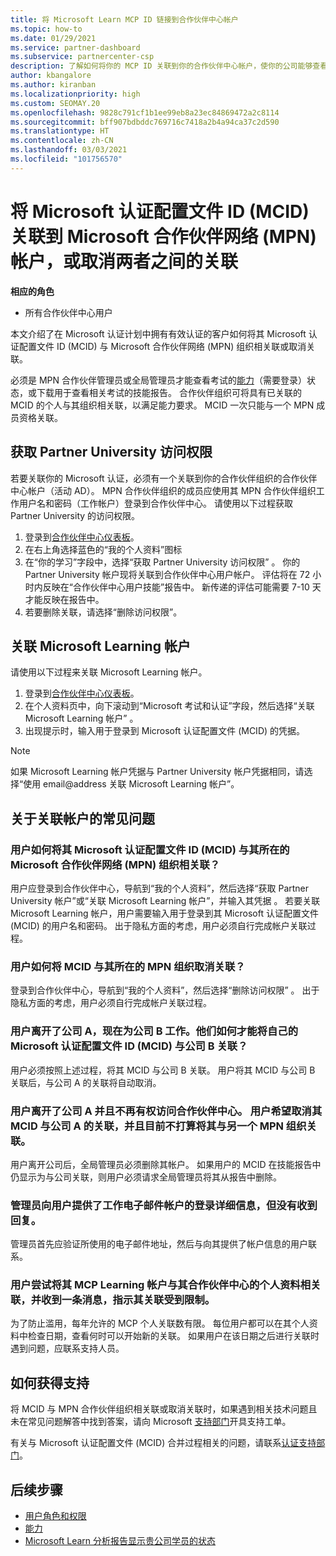 ```yaml
---
title: 将 Microsoft Learn MCP ID 链接到合作伙伴中心帐户
ms.topic: how-to
ms.date: 01/29/2021
ms.service: partner-dashboard
ms.subservice: partnercenter-csp
description: 了解如何将你的 MCP ID 关联到你的合作伙伴中心帐户，使你的公司能够查看你所参与的资格培训和学习路径。
author: kbangalore
ms.author: kiranban
ms.localizationpriority: high
ms.custom: SEOMAY.20
ms.openlocfilehash: 9828c791cf1b1ee99eb8a23ec84869472a2c8114
ms.sourcegitcommit: bff907bdbddc769716c7418a2b4a94ca37c2d590
ms.translationtype: HT
ms.contentlocale: zh-CN
ms.lasthandoff: 03/03/2021
ms.locfileid: "101756570"
---
```

# <a name="link-or-unlink-a-microsoft-certification-profile-id-mcid-to-a-microsoft-partner-network-mpn-account"></a>将 Microsoft 认证配置文件 ID (MCID) 关联到 Microsoft 合作伙伴网络 (MPN) 帐户，或取消两者之间的关联

**相应的角色**

- 所有合作伙伴中心用户

本文介绍了在 Microsoft 认证计划中拥有有效认证的客户如何将其 Microsoft 认证配置文件 ID (MCID) 与 Microsoft 合作伙伴网络 (MPN) 组织相关联或取消关联。

必须是 MPN 合作伙伴管理员或全局管理员才能查看考试的[能力](https://partner.microsoft.com/pcv/partnership/competencies)（需要登录）状态，或下载用于查看相关考试的技能报告。 合作伙伴组织可将具有已关联的 MCID 的个人与其组织相关联，以满足能力要求。 MCID 一次只能与一个 MPN 成员资格关联。

## <a name="get-partner-university-access"></a>获取 Partner University 访问权限

若要关联你的 Microsoft 认证，必须有一个关联到你的合作伙伴组织的合作伙伴中心帐户（活动 AD）。 MPN 合作伙伴组织的成员应使用其 MPN 合作伙伴组织工作用户名和密码（工作帐户）登录到合作伙伴中心。
请使用以下过程获取 Partner University 的访问权限。

1. 登录到[合作伙伴中心仪表板](https://partner.microsoft.com/dashboard/)。
2. 在右上角选择蓝色的“我的个人资料”图标
3. 在“你的学习”字段中，选择“获取 Partner University 访问权限” 。
你的 Partner University 帐户现将关联到合作伙伴中心用户帐户。 评估将在 72 小时内反映在“合作伙伴中心用户技能”报告中。 新传递的评估可能需要 7-10 天才能反映在报告中。
4. 若要删除关联，请选择“删除访问权限”。

## <a name="associate-a-microsoft-learning-account"></a>关联 Microsoft Learning 帐户

请使用以下过程来关联 Microsoft Learning 帐户。 

1. 登录到[合作伙伴中心仪表板](https://partner.microsoft.com/dashboard/)。
2. 在个人资料页中，向下滚动到“Microsoft 考试和认证”字段，然后选择“关联 Microsoft Learning 帐户” 。
3. 出现提示时，输入用于登录到 Microsoft 认证配置文件 (MCID) 的凭据。

>[!NOTE]
>如果 Microsoft Learning 帐户凭据与 Partner University 帐户凭据相同，请选择“使用 email@address 关联 Microsoft Learning 帐户”。

## <a name="frequently-asked-questions-about-linking-accounts"></a>关于关联帐户的常见问题

### <a name="how-can-a-user-link-their-microsoft-certification-profile-id-mcid-with-the-microsoft-partner-network-mpn-organization-they-work-for"></a>用户如何将其 Microsoft 认证配置文件 ID (MCID) 与其所在的 Microsoft 合作伙伴网络 (MPN) 组织相关联？

用户应登录到合作伙伴中心，导航到“我的个人资料”，然后选择“获取 Partner University 帐户”或“关联 Microsoft Learning 帐户”，并输入其凭据  。 若要关联 Microsoft Learning 帐户，用户需要输入用于登录到其 Microsoft 认证配置文件 (MCID) 的用户名和密码。 出于隐私方面的考虑，用户必须自行完成帐户关联过程。  

### <a name="how-can-a-user-unlink-their-mcid-from-the-mpn-organization-they-work-for"></a>用户如何将 MCID 与其所在的 MPN 组织取消关联？

登录到合作伙伴中心，导航到“我的个人资料”，然后选择“删除访问权限” 。 出于隐私方面的考虑，用户必须自行完成帐户关联过程。

### <a name="the-user-left-company-a-and-now-works-for-company-b-how-can-they-link-their-microsoft-certification-profile-id-mcid-with-company-b"></a>用户离开了公司 A，现在为公司 B 工作。他们如何才能将自己的 Microsoft 认证配置文件 ID (MCID) 与公司 B 关联？

用户必须按照上述过程，将其 MCID 与公司 B 关联。 用户将其 MCID 与公司 B 关联后，与公司 A 的关联将自动取消。

### <a name="the-user-left-company-a-and-no-longer-has-access-to-partner-center-they-want-to-unlink-their-mcid-from-company-a-and-are-not-planning-to-link-it-with-another-mpn-organization-at-the-moment"></a>用户离开了公司 A 并且不再有权访问合作伙伴中心。 用户希望取消其 MCID 与公司 A 的关联，并且目前不打算将其与另一个 MPN 组织关联。

用户离开公司后，全局管理员必须删除其帐户。 如果用户的 MCID 在技能报告中仍显示为与公司关联，则用户必须请求全局管理员将其从报告中删除。

### <a name="the-admin-provided-sign-in-details-for-a-work-email-account-to-a-user-and-they-have-had-no-response"></a>管理员向用户提供了工作电子邮件帐户的登录详细信息，但没有收到回复。

管理员首先应验证所使用的电子邮件地址，然后与向其提供了帐户信息的用户联系。

### <a name="a-user-tries-to-associate-their-mcp-learning-account-to-their-profile-in-partner-center-and-receives-a-message-that-their-association-is-limited"></a>用户尝试将其 MCP Learning 帐户与其合作伙伴中心的个人资料相关联，并收到一条消息，指示其关联受到限制。

为了防止滥用，每年允许的 MCP 个人关联数有限。 每位用户都可以在其个人资料中检查日期，查看何时可以开始新的关联。 如果用户在该日期之后进行关联时遇到问题，应联系支持人员。  

## <a name="how-to-get-support"></a>如何获得支持

将 MCID 与 MPN 合作伙伴组织相关联或取消关联时，如果遇到相关技术问题且未在常见问题解答中找到答案，请向 Microsoft [支持部门](https://partner.microsoft.com/support)开具支持工单。

有关与 Microsoft 认证配置文件 (MCID) 合并过程相关的问题，请联系[认证支持部门](https://aka.ms/mcpforum)。

## <a name="next-steps"></a>后续步骤

- [用户角色和权限](./permissions-overview.md)
- [能力](https://partner.microsoft.com/membership/competencies)
- [Microsoft Learn 分析报告显示贵公司学员的状态](ms-learn-analytics.md)